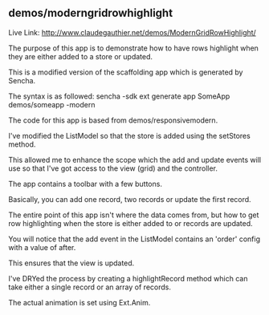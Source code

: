 ## demos/moderngridrowhighlight

Live Link: http://www.claudegauthier.net/demos/ModernGridRowHighlight/

The purpose of this app is to demonstrate how to have rows highlight when they are either added to a store or updated.

This is a modified version of the scaffolding app which is generated by Sencha.

The syntax is as followed:
sencha -sdk ext generate app SomeApp demos/someapp -modern

The code for this app is based from demos/responsivemodern.

I've modified the ListModel so that the store is added using the setStores method.

This allowed me to enhance the scope which the add and update events will use so that I've got access to the view (grid) and the controller.

The app contains a toolbar with a few buttons.

Basically, you can add one record, two records or update the first record.

The entire point of this app isn't where the data comes from, but how to get row highlighting when the store is either added to or records are updated.

You will notice that the add event in the ListModel contains an 'order' config with a value of after.  

This ensures that the view is updated.

I've DRYed the process by creating a highlightRecord method which can take either a single record or an array of records.

The actual animation is set using Ext.Anim.


